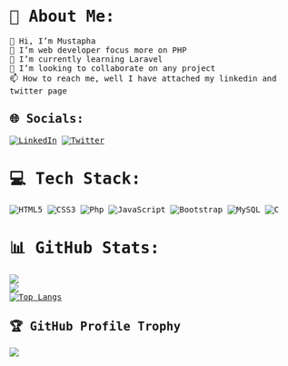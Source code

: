 <style>
  body { font-family: monospace}
</style>
# 💫 About Me:
👋 Hi, I’m Mustapha<br>👀 I’m web developer focus more on PHP <br>🌱 I’m currently learning Laravel<br>💞️ I’m looking to collaborate on any project<br>📫 How to reach me, well I have attached my linkedin and twitter page


## 🌐 Socials:
[![LinkedIn](https://img.shields.io/badge/LinkedIn-%230077B5.svg?logo=linkedin&logoColor=white)](https://www.linkedin.com/in/mustapha-ibrahim-945204262/) [![Twitter](https://img.shields.io/badge/Twitter-%231DA1F2.svg?logo=Twitter&logoColor=white)](https://twitter.com/projecthanif) 

# 💻 Tech Stack:
![HTML5](https://img.shields.io/badge/html5-%23E34F26.svg?style=for-the-badge&logo=html5&logoColor=white) ![CSS3](https://img.shields.io/badge/css3-%231572B6.svg?style=for-the-badge&logo=css3&logoColor=white) ![Php](https://img.shields.io/badge/php-%231572B6.svg?style=for-the-badge&logo=php&logoColor=white) ![JavaScript](https://img.shields.io/badge/javascript-%23323330.svg?style=for-the-badge&logo=javascript&logoColor=%23F7DF1E) ![Bootstrap](https://img.shields.io/badge/bootstrap-%23563D7C.svg?style=for-the-badge&logo=bootstrap&logoColor=white)  ![MySQL](https://img.shields.io/badge/mysql-%2300f.svg?style=for-the-badge&logo=mysql&logoColor=white) ![C](https://img.shields.io/badge/c-%2300599C.svg?style=for-the-badge&logo=c&logoColor=white)
# 📊 GitHub Stats:
![](https://github-readme-stats.vercel.app/api?username=projecthanif&theme=radical&hide_border=true&include_all_commits=false&count_private=false)
<br/>
![](https://github-readme-streak-stats.herokuapp.com/?user=projecthanif&theme=radical&hide_border=true)<br/>
[![Top Langs](https://github-readme-stats.vercel.app/api/top-langs/?username=projecthanif&langs_count=10&layout=compact&theme=radical)](https://github.com/projecthanif/github-readme-stats)
## 🏆 GitHub Profile Trophy
![](https://github-profile-trophy.vercel.app/?username=projecthanif&theme=radical&no-frame=true&no-bg=true&margin-w=4)



